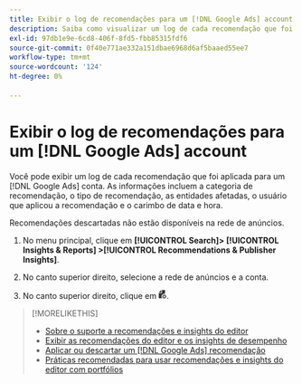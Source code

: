 ```yaml
---
title: Exibir o log de recomendações para um [!DNL Google Ads] account
description: Saiba como visualizar um log de cada recomendação que foi aplicada para um [!DNL Google Ads] conta.
exl-id: 97db1e9e-6cd8-406f-8fd5-fbb85315fdf6
source-git-commit: 0f40e771ae332a151dbae6968d6af5baaed55ee7
workflow-type: tm+mt
source-wordcount: '124'
ht-degree: 0%

---
```


# Exibir o log de recomendações para um [!DNL Google Ads] account

Você pode exibir um log de cada recomendação que foi aplicada para um [!DNL Google Ads] conta. As informações incluem a categoria de recomendação, o tipo de recomendação, as entidades afetadas, o usuário que aplicou a recomendação e o carimbo de data e hora.

Recomendações descartadas não estão disponíveis na rede de anúncios.

1. No menu principal, clique em **[!UICONTROL Search]> [!UICONTROL Insights & Reports] >[!UICONTROL Recommendations & Publisher Insights]**.

1. No canto superior direito, selecione a rede de anúncios e a conta.

1. No canto superior direito, clique em ![Logs de recomendação](/help/search-social-commerce/assets/recommendations-log-view.png "Logs de recomendação").

>[!MORELIKETHIS]
>
>* [Sobre o suporte a recomendações e insights do editor](recommendation-support.md)
>* [Exibir as recomendações do editor e os insights de desempenho](recommendation-view.md)
>* [Aplicar ou descartar um [!DNL Google Ads] recomendação](google-recommendation-apply-dismiss.md)
>* [Práticas recomendadas para usar recomendações e insights do editor com portfólios](recommendation-best-practices.md)
